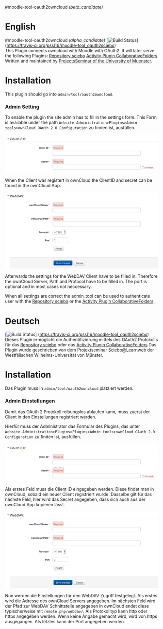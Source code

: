 #moodle-tool-oauth2owncloud *(beta_candidate)*

# English
#moodle-tool-oauth2owncloud *(alpha_candidate)*
[![Build Status](https://travis-ci.org/pssl16/moodle-tool_oauth2owncloud.svg?branch=master)]
(https://travis-ci.org/pssl16/moodle-tool_oauth2sciebo)</br>
This Plugin connects owncloud with Moodle with OAuth2. It will later serve the following Plugins:
[Repository sciebo](https://github.com/pssl16/moodle-repository_sciebo)
[Activity Plugin CollaborativeFolders](https://github.com/pssl16/moodle-mod_collaborativefolders)
Written and maintained by
[ProjectsSeminar of the University of Muenster](https://github.com/pssl16).
# Installation
This plugin should go into `admin/tool/oauth2owncloud`. 

### Admin Setting

To enable the plugin the site admin has to fill in the settings form. This Form is available under the path `Website-Administration>Plugins>Admin tools>ownCloud OAuth 2.0 Configuration` zu finden ist, ausfüllen.

![Plugin-Struktur](pix/OAuth2Form.png)

When the Client was registert in ownCloud the ClientID and secret can be found in the ownCloud App.

![Plugin-Struktur](pix/WebDAVForm.png)

Afterwards the settings for the WebDAV Client have to be filled in.
Therefore the ownCloud Server, Path and Protocol have to be filled in. The port is optional and in most cases not neccessary.

When all settings are correct the admin_tool can be used to authenticate user with the [Repository sciebo](https://github.com/pssl16/moodle-repository_sciebo) or the
[Activity Plugin CollaborativeFolders](https://github.com/pssl16/moodle-mod_collaborativefolders).

# Deutsch
[![Build Status](https://travis-ci.org/pssl16/moodle-tool_oauth2owncloud.svg?branch=master)]
(https://travis-ci.org/pssl16/moodle-tool_oauth2sciebo)</br>
Dieses Plugin ermöglicht die Authentifizierung mittels des OAuth2 Protokolls für das [Repository sciebo](https://github.com/pssl16/moodle-repository_sciebo) oder das
[Activity Plugin CollaborativeFolders](https://github.com/pssl16/moodle-mod_collaborativefolders)
Das Plugin wurde geschrieben von dem [Projektseminar Sciebo@Learnweb](https://github.com/pssl16) der Westfälischen Wilhelms-Universität von Münster.
# Installation
 Das Plugin muss in `admin/tool/oauth2owncloud` platziert werden.

### Admin Einstellungen

Damit das OAuth 2 Protokoll reibungslos ablaufen kann, muss zuerst der Client in den Einstellungen registriert werden.

Hierfür muss der Administrator das Formular des Plugins, das unter `Website-Administration>Plugins>Plugins>Admin tools>ownCloud OAuth 2.0 Configuration` zu finden ist, ausfüllen.

![Plugin-Struktur](pix/OAuth2Form.png)

Als erstes Feld muss die Client ID eingegeben werden. Diese findet man in ownCloud, sobald ein neuer Client registriert wurde. Dasselbe gilt für das nächste Feld, hier wird das Secret angegeben, dass sich auch aus der ownCloud App kopieren lässt.

![Plugin-Struktur](pix/WebDAVForm.png)

Nun werden die Einstellungen für den WebDAV Zugriff festgelegt.
Als erstes wird die Adresse des ownCloud Servers angegeben.
Im nächsten Feld wird der Pfad zur WebDAV Schnittstelle angegeben in ownCloud endet diese typischerweise mit `remote.php/webdav/`.
Als Protokolltyp kann http oder https angegeben werden. Wenn keine Angabe gemacht wird, wird von https ausgegangen.
Als letztes kann der Port angegeben werden.
